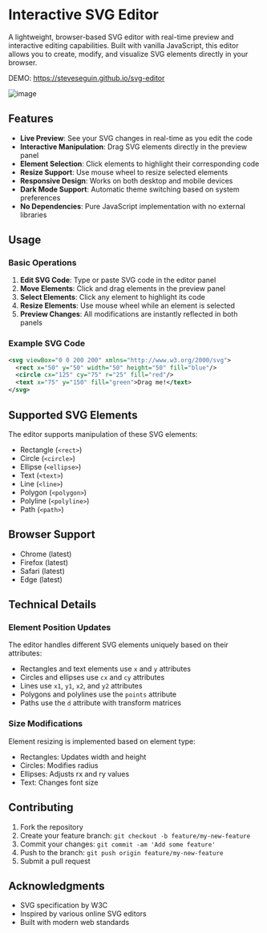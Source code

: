 # Interactive SVG Editor

A lightweight, browser-based SVG editor with real-time preview and interactive editing capabilities. Built with vanilla JavaScript, this editor allows you to create, modify, and visualize SVG elements directly in your browser.


DEMO: https://steveseguin.github.io/svg-editor

![image](https://github.com/user-attachments/assets/b730889b-7262-4ff5-877c-c07d4235d085)


## Features

- **Live Preview**: See your SVG changes in real-time as you edit the code
- **Interactive Manipulation**: Drag SVG elements directly in the preview panel
- **Element Selection**: Click elements to highlight their corresponding code
- **Resize Support**: Use mouse wheel to resize selected elements
- **Responsive Design**: Works on both desktop and mobile devices
- **Dark Mode Support**: Automatic theme switching based on system preferences
- **No Dependencies**: Pure JavaScript implementation with no external libraries

## Usage

### Basic Operations

1. **Edit SVG Code**: Type or paste SVG code in the editor panel
2. **Move Elements**: Click and drag elements in the preview panel
3. **Select Elements**: Click any element to highlight its code
4. **Resize Elements**: Use mouse wheel while an element is selected
5. **Preview Changes**: All modifications are instantly reflected in both panels

### Example SVG Code

```svg
<svg viewBox="0 0 200 200" xmlns="http://www.w3.org/2000/svg">
  <rect x="50" y="50" width="50" height="50" fill="blue"/>
  <circle cx="125" cy="75" r="25" fill="red"/>
  <text x="75" y="150" fill="green">Drag me!</text>
</svg>
```

## Supported SVG Elements

The editor supports manipulation of these SVG elements:

- Rectangle (`<rect>`)
- Circle (`<circle>`)
- Ellipse (`<ellipse>`)
- Text (`<text>`)
- Line (`<line>`)
- Polygon (`<polygon>`)
- Polyline (`<polyline>`)
- Path (`<path>`)

## Browser Support

- Chrome (latest)
- Firefox (latest)
- Safari (latest)
- Edge (latest)

## Technical Details

### Element Position Updates

The editor handles different SVG elements uniquely based on their attributes:

- Rectangles and text elements use `x` and `y` attributes
- Circles and ellipses use `cx` and `cy` attributes
- Lines use `x1`, `y1`, `x2`, and `y2` attributes
- Polygons and polylines use the `points` attribute
- Paths use the `d` attribute with transform matrices

### Size Modifications

Element resizing is implemented based on element type:

- Rectangles: Updates width and height
- Circles: Modifies radius
- Ellipses: Adjusts rx and ry values
- Text: Changes font size

## Contributing

1. Fork the repository
2. Create your feature branch: `git checkout -b feature/my-new-feature`
3. Commit your changes: `git commit -am 'Add some feature'`
4. Push to the branch: `git push origin feature/my-new-feature`
5. Submit a pull request
## Acknowledgments

- SVG specification by W3C
- Inspired by various online SVG editors
- Built with modern web standards
